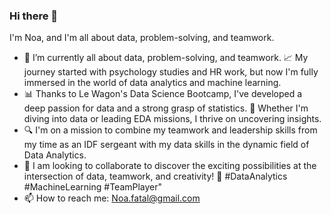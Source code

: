 ### Hi there 👋
I'm Noa, and I'm all about data, problem-solving, and teamwork. 
- 🌱 I’m currently all about data, problem-solving, and teamwork. 📈 My journey started with psychology studies and HR work, but now I'm fully immersed in the world of data analytics and machine learning.
- 📊 Thanks to Le Wagon's Data Science Bootcamp, I've developed a deep passion for data and a strong grasp of statistics. 🤖 Whether I'm diving into data or leading EDA missions, I thrive on uncovering insights.
- 🔍 I'm on a mission to combine my teamwork and leadership skills from my time as an IDF sergeant with my data skills in the dynamic field of Data Analytics.
- 🤝 I am looking to collaborate to discover the exciting possibilities at the intersection of data, teamwork, and creativity! 💼 #DataAnalytics #MachineLearning #TeamPlayer"
- 📫 How to reach me: Noa.fatal@gmail.com

